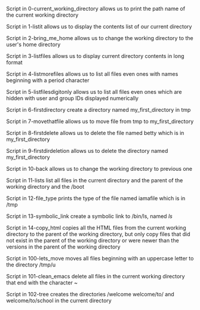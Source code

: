 Script in 0-current_working_directory allows us
to print the path name of the current working directory

Script in 1-listit allows us to display the contents
list of our current directory

Script in 2-bring_me_home allows us to change the 
working directory to the user's home directory

Script in 3-listfiles allows us to display current
directory contents in long format

Script in 4-listmorefiles allows us to list all
files even ones with names beginning with a period
character

Script in 5-listfilesdigitonly allows us to list
all files even ones which are hidden with user and
group IDs displayed numerically

Script in 6-firstdirectory create a directory named
my_first_directory in tmp

Script in 7-movethatfile allows us to move file 
from tmp to my_first_directory

Script in 8-firstdelete allows us to delete the
file named betty which is in my_first_directory

Script in 9-firstdirdeletion allows us to delete
the directory named my_first_directory

Script in 10-back allows us to change the working
directory to previous one

Script in 11-lists list all files in the current directory
and the parent of the working directory and the /boot

Script in 12-file_type prints the type of the file
named iamafile which is in /tmp

Script in 13-symbolic_link create a symbolic link
to /bin/ls, named _ls_

Script in 14-copy_html copies all the HTML files from
the current working directory to the parent of the 
working directory, but only copy files that did not
exist in the parent of the working directory or were
newer than the versions in the parent of the working
directory

Script in 100-lets_move moves all files beginning
with an uppercase letter to the directory /tmp/u

Script in 101-clean_emacs delete all files in the
current working directory that end with the character
~

Script in 102-tree creates the directories /welcome
welcome/to/ and welcome/to/school in the current
directory 
